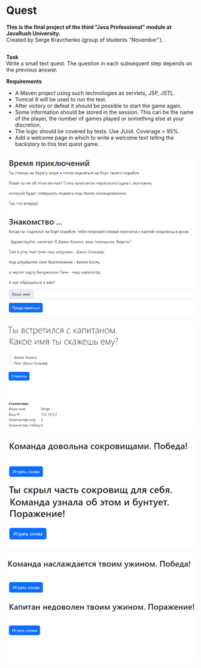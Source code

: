 # Quest<br>

**This is the final project of the third "Java Professional" module at JavaRush University.**<br>
Created by Serge Kravchenko (group of students "November").<br>
##
**Task**<br>
Write a small text quest. The question in each subsequent step depends on the previous answer.<br>

**Requirements**<br>
- A Maven project using such technologies as servlets, JSP, JSTL.<br>
- Tomcat 9 will be used to run the test.<br>
- After victory or defeat it should be possible to start the game again.<br>
- Some information should be stored in the session. This can be the name of the player, the number of games played or something else at your discretion.<br>
- The logic should be covered by tests. Use JUnit. Coverage > 95%.<br>
- Add a welcome page in which to write a welcome text telling the backstory to this text quest game.<br>
##

![alt text](https://github.com/LeeTovetz/ua.javarush.november.kravchenko.quest/blob/november/screens/screen1.png)

![alt text](https://github.com/LeeTovetz/ua.javarush.november.kravchenko.quest/blob/november/screens/screen2.png)

![alt text](https://github.com/LeeTovetz/ua.javarush.november.kravchenko.quest/blob/november/screens/screen3.png)

![alt text](https://github.com/LeeTovetz/ua.javarush.november.kravchenko.quest/blob/november/screens/screen4.png)
